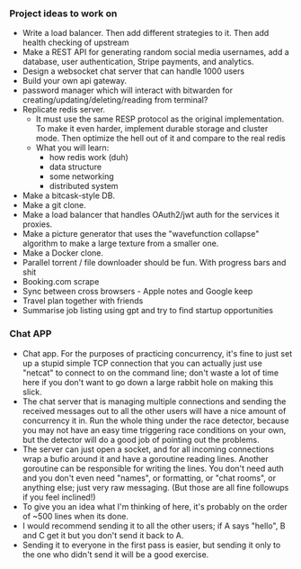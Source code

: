 ### Project ideas to work on

- Write a load balancer. Then add different strategies to it. Then add health checking of upstream
- Make a REST API for generating random social media usernames, add a database, user authentication, Stripe payments, and analytics.
- Design a websocket chat server that can handle 1000 users
- Build your own api gateway.
- password manager which will interact with bitwarden for creating/updating/deleting/reading from terminal?
- Replicate redis server.
  - It must use the same RESP protocol as the original implementation. To make it even harder, implement durable storage and cluster mode. Then optimize the hell out of it and compare to the real redis
  - What you will learn:
    - how redis work (duh)
    - data structure
    - some networking
    - distributed system
- Make a bitcask-style DB.
- Make a git clone.
- Make a load balancer that handles OAuth2/jwt auth for the services it proxies.
- Make a picture generator that uses the "wavefunction collapse" algorithm to make a large texture from a smaller one.
- Make a Docker clone.
- Parallel torrent / file downloader should be fun. With progress bars and shit
- Booking.com scrape
- Sync between cross browsers - Apple notes and Google keep
- Travel plan together with friends
- Summarise job listing using gpt and try to find startup opportunities

### Chat APP

- Chat app. For the purposes of practicing concurrency, it's fine to just set up a stupid simple TCP connection that you can actually just use "netcat" to connect to on the command line; don't waste a lot of time here if you don't want to go down a large rabbit hole on making this slick.
- The chat server that is managing multiple connections and sending the received messages out to all the other users will have a nice amount of concurrency it in. Run the whole thing under the race detector, because you may not have an easy time triggering race conditions on your own, but the detector will do a good job of pointing out the problems.
- The server can just open a socket, and for all incoming connections wrap a bufio around it and have a goroutine reading lines. Another goroutine can be responsible for writing the lines. You don't need auth and you don't even need "names", or formatting, or "chat rooms", or anything else; just very raw messaging. (But those are all fine followups if you feel inclined!)
- To give you an idea what I'm thinking of here, it's probably on the order of ~500 lines when its done.
- I would recommend sending it to all the other users; if A says "hello", B and C get it but you don't send it back to A.
- Sending it to everyone in the first pass is easier, but sending it only to the one who didn't send it will be a good exercise.
